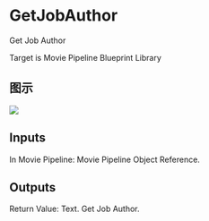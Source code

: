 # GetJobAuthor

Get Job Author

Target is Movie Pipeline Blueprint Library

## 图示

![]($-20221218-20085355.png)

## Inputs

In Movie Pipeline: Movie Pipeline Object Reference.  

## Outputs

Return Value: Text. Get Job Author.

